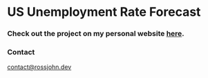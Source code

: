 # US Unemployment Rate Forecast

### Check out the project on my personal website [here](https://www.rossjohn.dev/model/Unemployment_prediction).

### Contact
[contact@rossjohn.dev](mailto:contact@rossjohn.dev)